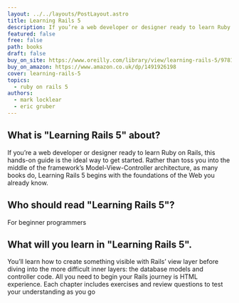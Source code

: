 ```yaml
---
layout: ../../layouts/PostLayout.astro
title: Learning Rails 5
description: If you’re a web developer or designer ready to learn Ruby on Rails, this hands-on guide is the ideal way to get started.
featured: false
free: false
path: books
draft: false
buy_on_site: https://www.oreilly.com/library/view/learning-rails-5/9781491926185/
buy_on_amazon: https://www.amazon.co.uk/dp/1491926198
cover: learning-rails-5
topics:
  - ruby on rails 5
authors:
  - mark locklear
  - eric gruber
---
```


## What is "Learning Rails 5" about?
If you’re a web developer or designer ready to learn Ruby on Rails, this hands-on guide is the ideal way to get started. Rather than toss you into the middle of the framework’s Model-View-Controller architecture, as many books do, Learning Rails 5 begins with the foundations of the Web you already know.

## Who should read "Learning Rails 5"?
For beginner programmers

## What will you learn in "Learning Rails 5".

You’ll learn how to create something visible with Rails’ view layer before diving into the more difficult inner layers: the database models and controller code. All you need to begin your Rails journey is HTML experience. Each chapter includes exercises and review questions to test your understanding as you go

